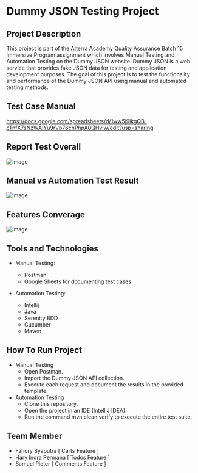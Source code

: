 # Dummy JSON Testing Project
## Project Description
This project is part of the Alterra Academy Quality Assurance Batch 15 Immersive Program assignment which involves Manual Testing and Automation Testing on the Dummy JSON website. Dummy JSON is a web service that provides fake JSON data for testing and application development purposes. The goal of this project is to test the functionality and performance of the Dummy JSON API using manual and automated testing methods.

## Test Case Manual
https://docs.google.com/spreadsheets/d/1ww5j9lkgQB-cTnfX7sNzWAIYu9rVb76chPhpA0QHviw/edit?usp=sharing

## Report Test Overall
![image](https://github.com/Hary1620/Serenity-Rest_DummyJSON/assets/67353203/eb0af9c0-1968-4ccc-a884-f65b407f0d4a)

## Manual vs Automation Test Result
![image](https://github.com/Hary1620/Serenity-Rest_DummyJSON/assets/67353203/253e109e-8139-4952-b744-5c03a6de50e0)

## Features Converage
![image](https://github.com/Hary1620/Serenity-Rest_DummyJSON/assets/67353203/66120618-fb96-48e4-840b-b0f506f7d191)



## Tools and Technologies
- Manual Testing:
   - Postman
   - Google Sheets for documenting test cases

- Automation Testing:
  - Intellij
  - Java
  - Serenity BDD
  - Cucumber
  - Maven
  
## How To Run Project
- Manual Testing
  - Open Postman.
  - Import the Dummy JSON API collection.
  - Execute each request and document the results in the provided template.
- Automation Testing
  - Clone this repository.
  - Open the project in an IDE (IntelliJ IDEA).
  - Run the command mvn clean verify to execute the entire test suite.
    
## Team Member
- Fahcry Syaputra [ Carts Feature ]
- Hary Indra Permana [ Todos Feature ]
- Samuel Pieter [ Comments Feature ]

